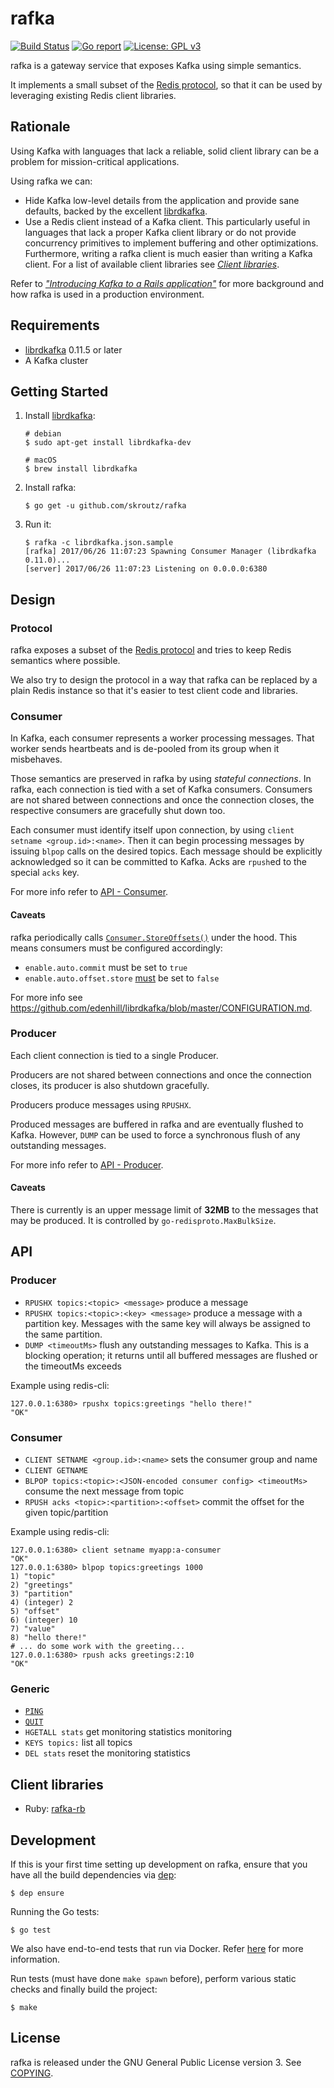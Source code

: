rafka
==============================
[![Build Status](https://api.travis-ci.org/skroutz/rafka.svg?branch=master)](https://travis-ci.org/skroutz/rafka)
[![Go report](https://goreportcard.com/badge/github.com/skroutz/rafka)](https://goreportcard.com/report/github.com/skroutz/rafka)
[![License: GPL v3](https://img.shields.io/badge/License-GPL%20v3-blue.svg)](https://www.gnu.org/licenses/gpl-3.0)

rafka is a gateway service that exposes Kafka using simple semantics.

It implements a small subset of the [Redis protocol](https://redis.io/topics/protocol),
so that it can be used by leveraging existing Redis client libraries.





Rationale
-------------------------------------------------------------------------------
Using Kafka with languages that lack a reliable, solid client library can be a
problem for mission-critical applications.

Using rafka we can:

- Hide Kafka low-level details from the application and provide sane defaults,
  backed by the excellent [librdkafka](https://github.com/edenhill/librdkafka).
- Use a Redis client instead of a Kafka client. This particularly useful
  in languages that lack a proper Kafka client library or do not provide
  concurrency primitives to implement buffering and other optimizations. Furthermore,
  writing a rafka client is much easier than writing a Kafka client. For a
  list of available client libraries see [_Client libraries_](#client-libraries).

Refer to [*"Introducing Kafka to a Rails application"*](https://engineering.skroutz.gr/blog/kafka-rails-integration/)
for more background and how rafka is used in a production environment.







Requirements
-------------------------------------------------------------------------------

- [librdkafka](https://github.com/edenhill/librdkafka) 0.11.5 or later
- A Kafka cluster



Getting Started
------------

1. Install [librdkafka](https://github.com/edenhill/librdkafka):
   ```shell
   # debian
   $ sudo apt-get install librdkafka-dev

   # macOS
   $ brew install librdkafka
   ```
2. Install rafka:
   ```shell
   $ go get -u github.com/skroutz/rafka
   ```
3. Run it:
   ```shell
   $ rafka -c librdkafka.json.sample
   [rafka] 2017/06/26 11:07:23 Spawning Consumer Manager (librdkafka 0.11.0)...
   [server] 2017/06/26 11:07:23 Listening on 0.0.0.0:6380
   ```



Design
-------------------------------------------------------------------------------

### Protocol
rafka exposes a subset of the [Redis protocol](https://redis.io/topics/protocol)
and tries to keep Redis semantics where possible.

We also try to design the protocol in a way that rafka can be
replaced by a plain Redis instance so that it's easier to test client code and
libraries.





### Consumer
In Kafka, each consumer represents a worker processing messages. That worker
sends heartbeats and is de-pooled from its group when it misbehaves.

Those semantics are preserved in rafka by using
_stateful connections_. In rafka, each connection is tied with a set of Kafka
consumers. Consumers are not shared between connections and once the
connection closes, the respective consumers are gracefully shut down too.

Each consumer must identify itself upon connection, by using `client setname
<group.id>:<name>`. Then it can begin processing messages by issuing `blpop`
calls on the desired topics. Each message should be explicitly acknowledged
so it can be committed to Kafka. Acks are `rpush`ed to the special `acks` key.



For more info refer to [API - Consumer](https://github.com/skroutz/rafka#consumer-1).

#### Caveats

rafka periodically calls [`Consumer.StoreOffsets()`](https://docs.confluent.io/current/clients/confluent-kafka-go/index.html#Consumer.StoreOffsets) under the hood. This means consumers must be
configured accordingly:

- `enable.auto.commit` must be set to `true`
- `enable.auto.offset.store` [must](https://github.com/edenhill/librdkafka/blob/v0.11.4/src/rdkafka.h#L2665) be set to `false`

For more info see https://github.com/edenhill/librdkafka/blob/master/CONFIGURATION.md.

### Producer
Each client connection is tied to a single Producer.

Producers are not shared between connections and once the connection closes, its
producer is also shutdown gracefully.

Producers produce messages using `RPUSHX`.

Produced messages are buffered in rafka and are eventually flushed
to Kafka. However, `DUMP` can be used to force a synchronous flush of any
outstanding messages.


For more info refer to [API - Producer](https://github.com/skroutz/rafka#producer-1).

#### Caveats

There is currently is an upper message limit of **32MB** to the messages that
may be produced. It is controlled by `go-redisproto.MaxBulkSize`.



API
------------------------------------------------------------------------------

### Producer
- `RPUSHX topics:<topic> <message>` produce a message
- `RPUSHX topics:<topic>:<key> <message>` produce a message with a partition key.
   Messages with the same key will always be assigned to the same partition.
- `DUMP <timeoutMs>` flush any outstanding messages to Kafka. This is a
   blocking operation; it returns until all buffered messages are flushed or
   the timeoutMs exceeds

Example using redis-cli:
```
127.0.0.1:6380> rpushx topics:greetings "hello there!"
"OK"
```





### Consumer
- `CLIENT SETNAME <group.id>:<name>` sets the consumer group and name
- `CLIENT GETNAME`
- `BLPOP topics:<topic>:<JSON-encoded consumer config> <timeoutMs>` consume
   the next message from topic
- `RPUSH acks <topic>:<partition>:<offset>` commit the offset for the given
   topic/partition

Example using redis-cli:
```
127.0.0.1:6380> client setname myapp:a-consumer
"OK"
127.0.0.1:6380> blpop topics:greetings 1000
1) "topic"
2) "greetings"
3) "partition"
4) (integer) 2
5) "offset"
6) (integer) 10
7) "value"
8) "hello there!"
# ... do some work with the greeting...
127.0.0.1:6380> rpush acks greetings:2:10
"OK"
```






### Generic

- [`PING`](https://redis.io/commands/ping)
- [`QUIT`](https://redis.io/commands/quit)
- `HGETALL stats` get monitoring statistics
  monitoring
- `KEYS topics:` list all topics
- `DEL stats` reset the monitoring statistics








Client libraries
-------------------------------------------------------------------------------

- Ruby: [rafka-rb](https://github.com/skroutz/rafka-rb)





Development
-------------------------------------------------------------------------------


If this is your first time setting up development on rafka, ensure that you
have all the build dependencies via [dep](https://github.com/golang/dep):

```shell
$ dep ensure
```


Running the Go tests:
```shell
$ go test
```

We also have end-to-end tests that run via Docker. Refer
[here](test/README.md) for more information.


Run tests (must have done `make spawn` before), perform various static checks
and finally build the project:
```shell
$ make
```










License
-------------------------------------------------------------------------------
rafka is released under the GNU General Public License version 3. See [COPYING](COPYING).

